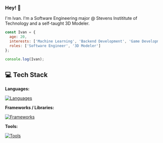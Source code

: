 ### Hey! 👋

I'm Ivan. I'm a Software Engineering major @ Stevens Instititute of Technology and a self-taught 3D Modeler.

```javascript
const Ivan = {
  age: 20, 
  interests: ['Machine Learning', 'Backend Development', 'Game Development', '3D Modeling'], 
  roles: ['Software Engineer', '3D Modeler']
};

console.log(Ivan);
```
## 💻 Tech Stack
**Languages:**

[![Languages](https://skillicons.dev/icons?i=python,js,java,cpp,swift&theme=dark)](https://skillicons.dev)

**Frameworks / Libraries:**

[![Frameworks](https://skillicons.dev/icons?i=react,pytorch,flask&theme=dark)](https://skillicons.dev)

**Tools:**

[![Tools](https://skillicons.dev/icons?i=vscode,eclipse,figma,github,blender&theme=dark)](https://skillicons.dev)

